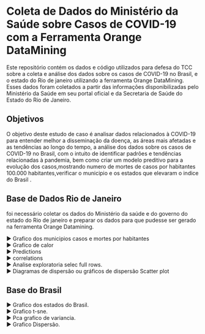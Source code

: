 # Coleta de Dados do Ministério da Saúde sobre Casos de COVID-19 com a Ferramenta Orange DataMining

<p>Este repositório contém os dados e código utilizados para defesa do TCC sobre a coleta e análise dos dados sobre os casos de COVID-19 no Brasil, e o estado do Rio de janeiro  utilizando a ferramenta Orange DataMining. Esses dados foram coletados a partir das informações disponibilizadas pelo Ministério da Saúde em seu portal oficial e da Secretaria de Saúde do Estado do Rio de Janeiro.</p>

<h2>Objetivos</h2>
<p>O objetivo deste estudo de caso é analisar dados relacionados à COVID-19 para entender melhor a disseminação da doença, as áreas mais afetadas e as tendências ao longo do tempo, a análise dos dados sobre os casos de COVID-19 no Brasil, com o intuito de identificar padrões e tendências relacionadas à pandemia, bem como criar um modelo preditivo para a evolução dos casos,mostrando numero de mortes de casos por habitantes 100.000 habitantes,verificar o municipio e os estados que elevaram o indice do Brasil . </p>

<h2>Base de Dados Rio de Janeiro</h2>
<p>foi necessário coletar os dados do Ministério da saúde e do governo do estado do Rio de janeiro e preparar os dados para que pudesse ser gerado na ferramenta Orange Datamining. </p>


▶️ Grafico dos municipios casos e mortes por habitantes<br>
▶️ Grafico de calor<br>
▶️ Predictions <br>
▶️ correlations <br>
▶️ Analise exploratoria selec full rows.<br>
▶️ Diagramas de dispersão ou gráficos de dispersão Scatter plot <br>

<h2>Base do Brasil</h2>  
  
▶️ Grafico dos estados do Brasil.<br>
▶️ Grafico t-sne.<br>
▶️ Pca grafico de variancia.<br>
▶️ Grafico Dispersão.<br>

